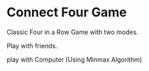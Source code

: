 # Connect Four Game
Classic Four in a Row Game with two modes. 
<p> Play with friends. 
<p> play with Computer (Using Minmax Algorithm)
